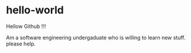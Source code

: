 # hello-world
Hellow Github !!!

Am a software engineering undergaduate who is willing to learn new stuff. please help.

